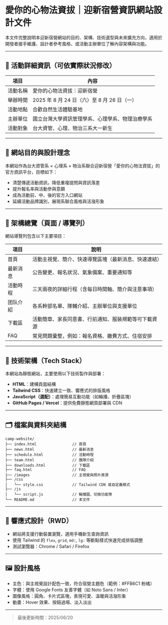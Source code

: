 # 愛你的心物法資拔｜迎新宿營資訊網站設計文件

本文件完整說明本迎新宿營網站的目的、架構、技術選型與未來擴充方向，適用於開發者接手維護、設計者參考風格、或活動主辦單位了解內容架構與功能。

---

## 📌 活動詳細資訊（可依實際狀況修改）

| 項目   | 內容                              |
| ---- | ------------------------------- |
| 活動名稱 | 愛你的心物法資拔｜迎新宿營                   |
| 舉辦時間 | 2025 年 8 月 24 日（六）至 8 月 26 日（一） |
| 活動地點 | 合歡自然生活體驗基地                      |
| 主辦單位 | 國立台灣大學資訊管理學系、心理學系、物理治療學系        |
| 活動對象 | 台大資管、心理、物治三系大一新生                |

---

## 🎯 網站目的與設計理念

本網站作為台大資管系 × 心理系 × 物治系聯合迎新宿營「愛你的心物法資拔」的官方資訊平台，目標如下：

* 清楚傳遞活動資訊，降低重複提問與資訊落差
* 提升報名率與活動參與意願
* 成為活動前、中、後的官方入口網站
* 延續活動品牌識別，展現系聯合風格與活潑形象

---

## 🧱 架構總覽（頁面 / 導覽列）

網站導覽列包含以下主要項目：

| 項目   | 說明                         |
| ---- | -------------------------- |
| 首頁   | 活動主視覺、簡介、快速導覽區塊（最新消息、快速連結） |
| 最新消息 | 公告變更、報名狀況、氣象備案、重要通知等       |
| 活動時程 | 三天兩夜的詳細行程（含每日時間軸、簡介與注意事項）  |
| 团队介紹 | 各系幹部名單、隊輔介紹、主辦單位與支援單位      |
| 下載區  | 活動簡章、家長同意書、行前通知、服裝規範等可下載資源 |
| FAQ  | 常見問題彙整，例如：報名資格、繳費方式、住宿安排   |

---

## 🧰 技術架構（Tech Stack）

本網站為靜態網站，主要使用以下技術製作與部署：

* **HTML**：建構頁面結構
* **Tailwind CSS**：快速建立一致、響應式的排版風格
* **JavaScript（選配）**：處理簡易互動功能（如輪播、折疊區塊）
* **GitHub Pages / Vercel**：提供免費靜態網頁部署與 CDN

---

## 🗂 檔案與資料夾結構

```plaintext
camp-website/
├── index.html                // 首頁
├── news.html                 // 最新消息
├── schedule.html             // 活動時程
├── team.html                 // 團隊介紹
├── downloads.html            // 下載區
├── faq.html                  // FAQ
├── /images                   // 主視覺與照片資源
├── /css
│   └── style.css             // Tailwind CDN 或自定義樣式
├── /js
│   └── script.js             // 輪播圖、切換功能等
└── README.md                 // 本文件
```

---

## 📱 響應式設計（RWD）

* 網站將支援行動裝置瀏覽，適用手機新生查詢資訊
* 使用 Tailwind 的 `flex`, `grid`, `md:`, `lg:` 等斷點樣式快速完成排版調整
* 測試瀏覽器：Chrome / Safari / Firefox

---

## 🖼 設計風格

* 主色：與主視覺設計配色一致，符合宿營主題色（範例：#FFB6C1 粉橘）
* 字體：使用 Google Fonts 友善字體（如 Noto Sans / Inter）
* 圖像風格：圓角、卡片式區塊，表現可愛、溫暖與活潑形象
* 動畫：Hover 效果、按鈕過場、淡入淡出

---


> 最後更新時間：2025/06/20
